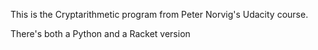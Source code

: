 This is the Cryptarithmetic program from Peter Norvig's Udacity course.

There's both a Python and a Racket version
